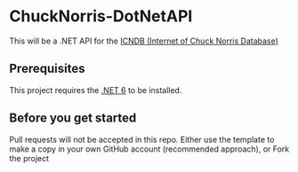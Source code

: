 # ChuckNorris-DotNetAPI
This will be a .NET API for the [ICNDB (Internet of Chuck Norris Database)](http://icndb.com)

## Prerequisites
This project requires the [.NET 6](https://dotnet.microsoft.com/download/visual-studio-sdks) to be installed.  

## Before you get started
Pull requests will not be accepted in this repo. Either use the template to make a copy in your own GitHub account (recommended approach), or Fork the project

